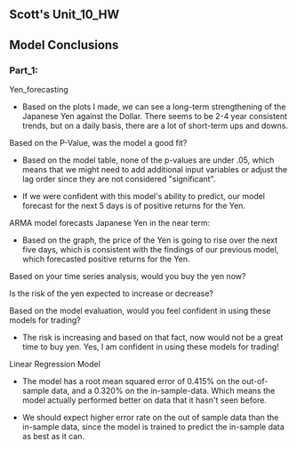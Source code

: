 ## Scott's Unit_10_HW

## Model Conclusions
### Part_1:

Yen_forecasting 
- Based on the plots I made, we can see a long-term strengthening of the Japanese Yen against the Dollar. There seems to be 2-4 year consistent trends, but on a daily basis, there are a lot of short-term ups and downs.

Based on the P-Value, was the model a good fit?
- Based on the model table, none of the p-values are under .05, which means that we might need to add additional input variables or adjust the lag order since they are not considered "significant".

- If we were confident with this model's ability to predict, our model forecast for the next 5 days is of positive returns for the Yen.


ARMA model forecasts Japanese Yen in the near term:
- Based on the graph, the price of the Yen is going to rise over the next five days, which is consistent with the findings of our previous model, which forecasted positive returns for the Yen.


Based on your time series analysis, would you buy the yen now?

Is the risk of the yen expected to increase or decrease?

Based on the model evaluation, would you feel confident in using these models for trading?

- The risk is increasing and based on that fact, now would not be a great time to buy yen. Yes, I am confident in using these models for trading!


Linear Regression Model 

- The model has a root mean squared error of 0.415% on the out-of-sample data, and a 0.320% on the in-sample-data. Which means the model actually performed better on data that it hasn't seen before.

- We should expect higher error rate on the out of sample data than the in-sample data, since the model is trained to predict the in-sample data as best as it can.
